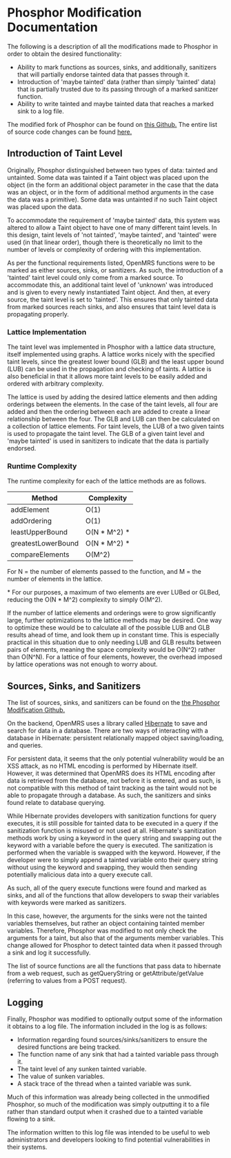 # Phosphor Modification Documentation

The following is a description of all the modifications made to Phosphor in order to obtain the desired functionality:

- Ability to mark functions as sources, sinks, and additionally, sanitizers that will partially endorse tainted data that passes through it.
- Introduction of 'maybe tainted' data (rather than simply 'tainted' data) that is partially trusted due to its passing through of a marked sanitizer function.
- Ability to write tainted and maybe tainted data that reaches a marked sink to a log file.

The modified fork of Phosphor can be found on [this Github.](https://github.com/uvm-plaid/phosphor-mod) The entire list of source code changes can be found [here.](https://github.com/uvm-plaid/phosphor-mod/compare/80b78c848aa5220db1e121f4d15ac3884064c4e3..master)


## Introduction of Taint Level

Originally, Phosphor distinguished between two types of data: tainted and untainted. Some data was tainted if a Taint object was placed upon the object (in the form an additional object parameter in the case that the data was an object, or in the form of additional method arguments in the case the data was a primitive). Some data was untainted if no such Taint object was placed upon the data.

To accommodate the requirement of 'maybe tainted' data, this system was altered to allow a Taint object to have one of many different taint levels. In this design, taint levels of 'not tainted', 'maybe tainted', and 'tainted' were used (in that linear order), though there is theoretically no limit to the number of levels or complexity of ordering with this implementation.

As per the functional requirements listed, OpenMRS functions were to be marked as either sources, sinks, or sanitizers. As such, the introduction of a 'tainted' taint level could only come from a marked source. To accommodate this, an additional taint level of 'unknown' was introduced and is given to every newly instantiated Taint object. And then, at every source, the taint level is set to 'tainted'. This ensures that only tainted data from marked sources reach sinks, and also ensures that taint level data is propagating properly.

### Lattice Implementation

The taint level was implemented in Phosphor with a lattice data structure, itself implemented using graphs. A lattice works nicely with the specified taint levels, since the greatest lower bound (GLB) and the least upper bound (LUB) can be used in the propagation and checking of taints. A lattice is also beneficial in that it allows more taint levels to be easily added and ordered with arbitrary complexity.

The lattice is used by adding the desired lattice elements and then adding orderings between the elements. In the case of the taint levels, all four are added and then the ordering between each are added to create a linear relationship between the four. The GLB and LUB can then be calculated on a collection of lattice elements. For taint levels, the LUB of a two given taints is used to propagate the taint level. The GLB of a given taint level and 'maybe tainted' is used in sanitizers to indicate that the data is partially endorsed.

### Runtime Complexity

The runtime complexity for each of the lattice methods are as follows.

Method             | Complexity
------------------ | -------------
addElement         | O(1)
addOrdering        | O(1)
leastUpperBound    | O(N * M^2) *
greatestLowerBound | O(N * M^2) *
compareElements    | O(M^2)

For N = the number of elements passed to the function, and M = the number of elements in the lattice.

\* For our purposes, a maximum of two elements are ever LUBed or GLBed, reducing the O(N * M^2) complexity to simply O(M^2).

If the number of lattice elements and orderings were to grow significantly large, further optimizations to the lattice methods may be desired. One way to optimize these would be to calculate all of the possible LUB and GLB results ahead of time, and look them up in constant time. This is especially practical in this situation due to only needing LUB and GLB results between pairs of elements, meaning the space complexity would be O(N^2) rather than O(N^N). For a lattice of four elements, however, the overhead imposed by lattice operations was not enough to worry about.


## Sources, Sinks, and Sanitizers

The list of sources, sinks, and sanitizers can be found on the [the Phosphor Modification Github.](https://github.com/uvm-plaid/phosphor-mod)

On the backend, OpenMRS uses a library called [Hibernate](https://en.wikipedia.org/wiki/Hibernate_(framework)) to save and search for data in a database. There are two ways of interacting with a database in Hibernate: persistent relationally mapped object saving/loading, and queries.

For persistent data, it seems that the only potential vulnerability would be an XSS attack, as no HTML encoding is performed by Hibernate itself. However, it was determined that OpenMRS does its HTML encoding after data is retrieved from the database, not before it is entered, and as such, is not compatible with this method of taint tracking as the taint would not be able to propagate  through a database. As such, the sanitizers and sinks found relate to database querying.

While Hibernate provides developers with sanitization functions for query executes, it is still possible for tainted data to be executed in a query if the sanitization function is misused or not used at all. Hibernate's sanitization methods work by using a keyword in the query string and swapping out the keyword with a variable before the query is executed. The sanitization is performed when the variable is swapped with the keyword. However, if the developer were to simply append a tainted variable onto their query string without using the keyword and swapping, they would then sending potentially malicious data into a query execute call.

As such, all of the query execute functions were found and marked as sinks, and all of the functions that allow developers to swap their variables with keywords were marked as sanitizers.

In this case, however, the arguments for the sinks were not the tainted variables themselves, but rather an object containing tainted member variables. Therefore, Phosphor was modified to not only check the arguments for a taint, but also that of the arguments member variables. This change allowed for Phosphor to detect tainted data when it passed through a sink and log it successfully.

The list of source functions are all the functions that pass data to hibernate from a web request, such as getQueryString or getAttribute/getValue (referring to values from a POST request). 


## Logging

Finally, Phosphor was modified to optionally output some of the information it obtains to a log file. The information included in the log is as follows:

- Information regarding found sources/sinks/sanitizers to ensure the desired functions are being tracked.
- The function name of any sink that had a tainted variable pass through it.
- The taint level of any sunken tainted variable.
- The value of sunken variables.
- A stack trace of the thread when a tainted variable was sunk.

Much of this information was already being collected in the unmodified Phosphor, so much of the modification was simply outputting it to a file rather than standard output when it crashed due to a tainted variable flowing to a sink.

The information written to this log file was intended to be useful to web administrators and developers looking to find potential vulnerabilities in their systems.


